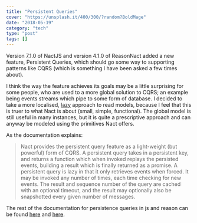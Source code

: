```yaml
---
title: "Persistent Queries"
cover: "https://unsplash.it/400/300/?random?BoldMage"
date: "2018-05-19"
category: "tech"
type: "post"
tags: []    
---
```

Version 7.1.0 of NactJS and version 4.1.0 of ReasonNact added a new feature, Persistent Queries, which should go some way to supporting patterns like CQRS (which is something I have been asked a few times about). 

I think the way the feature achieves its goals may be a little surprising for some people, who are used to a more global solution to CQRS; an example being events streams which pipe to some form of database. I decided to take a more localised, [lazy](https://en.wikipedia.org/wiki/Lazy_evaluation) approach to read models, because I feel that this is truer to what Nact is about (small, simple, functional). The global model is still useful in many instances, but it is quite a prescriptive approach and can anyway be modeled using the primitives Nact offers. 

As the documentation explains:

> Nact provides the persistent query feature as a light-weight (but powerful) form of CQRS. A persistent query takes in a persistent key, and returns a function which when invoked replays the persisted events, building a result which is finally returned as a promise. A persistent query is lazy in that it only retrieves events when forced. It may be invoked any number of times, each time checking for new events. The result and sequence number of the query are cached with an optional timeout, and the result may optionally also be snapshotted every given number of messages. 

The rest of the documentation for persistence queries in js and reason can be found [here](/lesson/javascript/persistent-queries/) and [here](/lesson/reasonml/persistent-queries/).
